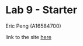 # Lab 9 - Starter
Eric Peng (A16584700)


link to the site [here](https://3ricpeng.github.io/Lab9_Starter/)